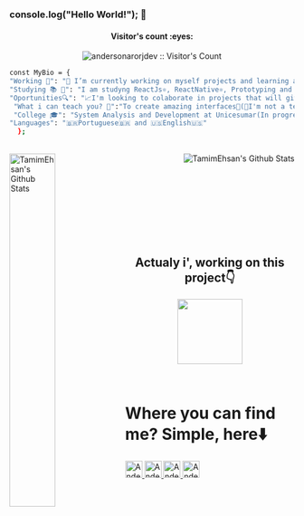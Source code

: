 ### console.log("Hello World!"); 👋

<h4 align="center">Visitor's count :eyes:</h4>
<p align="center"><img src="https://profile-counter.glitch.me/{andersonarorjdev}/count.svg" alt="andersonarorjdev :: Visitor's Count" /></p>

```bash
const MyBio = {
"Working 🌟": "🔭 I’m currently working on myself projects and learning amazing technologies💻!",
"Studying 📚 📖": "I am studyng ReactJs⚛, ReactNative⚛, Prototyping and UI/UX Desing with Figma⚛📱💻",
"Oportunities🔍": "📈I'm looking to colaborate in projects that will give value to the comunity and the world 🌎",
 "What i can teach you? 🤔":"To create amazing interfaces🤩(🤫I'm not a teacher, but i love teach peoples!🤗)",
 "College 🎓": "System Analysis and Development at Unicesumar(In progress...⌛️)",
"Languages": "🇧🇷Portuguese🇧🇷 and 🇺🇸English🇺🇸"
  };
```
<br>
<img align="left" display="block" alt="TamimEhsan's Github Stats" src="https://github-readme-stats.vercel.app/api/top-langs/?username=andersonarorjdev&langs_count=10&theme=dracula&layout=compact" width="40%" />
<img align="right" display="block" alt="TamimEhsan's Github Stats" src="https://github-readme-stats.vercel.app/api?username=andersonarorjdev&show_icons=true&theme=dracula" /> 

<br><br><br><br><br><br><br><br>
<h2 align="center">Actualy i', working on this project👇</h2>

<p width="100%" align="center">
  <a align="center" href="https://github.com/andersonarorjdev/Pinterest-Clone" title="Pinterest Clone"><img align="center" height="115" src="https://github-readme-stats.vercel.app/api/pin/?username=andersonarorjdev&repo=Pinterest-Clone&theme=dracula"></a>
</p>

<br>

<h1> Where you can find me? Simple, here⬇️</h1>
 <a href="https://www.linkedin.com/in/andersonarorjdev/">
    <img src="https://www.vectorlogo.zone/logos/linkedin/linkedin-icon.svg" alt="Anderson Junior's LinkedIn Profile" height="30" width="30">
  </a>
  
<a href="https://www.instagram.com/andersonarorjdev/">
    <img src="https://www.vectorlogo.zone/logos/instagram/instagram-icon.svg" alt="Anderson Junior's Instagram Profile" height="30" width="30">
  </a>
  
  <a href="https://twitter.com/andersonarrjdev">
    <img src="https://www.vectorlogo.zone/logos/twitter/twitter-icon.svg" alt="Anderson Junior's Twitter Profile" height="30" width="30">
  </a>
  
  <a href="https://www.behance.net/andersonjuniorarorj">
    <img src="https://www.vectorlogo.zone/logos/behance/behance-icon.svg" alt="Anderson Junior's Twitter Profile" height="30" width="30">
  </a>
